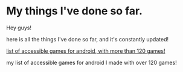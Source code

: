 # My things I've done so far.


Hey guys!


 here is all the things I've done so far, and it's constantly updated!






[list of accessible games for android, with more than 120 games!](https://azurejoga.github.io/android-en-us)


my list of accessible games for android I made with over 120 games!


